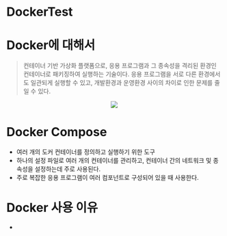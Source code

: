 # DockerTest

# Docker에 대해서

> 컨테이너 기반 가상화 플랫폼으로, 응용 프로그램과 그 종속성을 격리된 환경인 컨테이너로 패키징하여 실행하는 기술이다.
> 응용 프로그램을 서로 다른 환경에서도 일관되게 실행할 수 있고,
> 개발환경과 운영환경 사이의 차이로 인한 문제를 줄일 수 있다.


<div align="center">
  <img src ="https://github.com/user-attachments/assets/e6efb037-0d08-403f-aca8-2ad0bff8bd7c">
</div>


# Docker Compose

- 여러 개의 도커 컨테이너를 정의하고 실행하기 위한 도구
- 하나의 설정 파일로 여러 개의 컨테이너를 관리하고, 컨테이너 간의 네트워크 및 종속성을 설정하는데 주로 사용된다.
- 주로 복잡한 응용 프로그램이 여러 컴포넌트로 구성되어 있을 때 사용한다.



# Docker 사용 이유

-  
